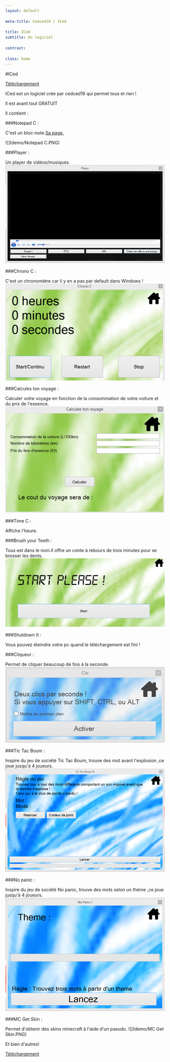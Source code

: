 ```yaml
---
layout: default

meta-title: Cedced19 | ICed

title: ICed
subtitle: Un logiciel.

contrast:

class: home
---
```

#ICed

[Téléchargement](https://raw.githubusercontent.com/cedced19/iced/master/setup/iced-setup.exe)



ICed est un logiciel crée par cedced19 qui permet tous et rien !

Il est avant tout GRATUIT


Il contient :

###Notepad C :

C'est un bloc-note.[Sa page.](http://cedced19.github.io/notepad/)

![](demo/Notepad C.PNG)

###Player :

Un player de vidéos/musiques.
![](demo/Player.png)

###Chrono C :

C'est un chronomètre car il y en a pas par default dans Windows !
![](demo/Chrono.png)

###Calcules ton voyage :

Calculer votre voyage en fonction de la consommation de votre voiture et du prix de l'essence.
![](demo/calcule.png)

###Time C :

Affiche l'heure.

###Brush your Teeth :

Tous est dans le nom.Il offre un conte à rebours de trois minutes pour se brosser les dents.
![](demo/Brushyourteeth.png)

###Shutdown It :

Vous pouvez éteindre votre pc quand le téléchargement est fini !

###Cliqueur :

Permet de cliquer beaucoup de fois à la seconde.
![](demo/Clic.png)

###Tic Tac Boum :

Inspire du jeu de société Tic Tac Boum, trouve des mot avant l'explosion ,ce joue jusqu'à 4 joueurs.
![](demo/Tictacboum.png)

###No panic :

Inspire du jeu de société No panic, trouve des mots selon un thème ,ce joue jusqu'à 4 joueurs.
![](demo/Nopanic.png)

###MC Get Skin :

Permet d'obtenir des skins minecraft à l'aide d'un pseudo.
![](demo/MC Get Skin.PNG)

Et bien d'autres!



[Téléchargement](https://raw.githubusercontent.com/cedced19/iced/master/setup/iced-setup.exe)
